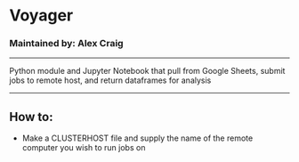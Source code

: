# Voyager

### Maintained by: Alex Craig
***
Python module and Jupyter Notebook that pull from Google Sheets, submit jobs to remote host, and return dataframes for analysis
***
## How to:
* Make a CLUSTERHOST file and supply the name of the remote computer you wish to run jobs on
